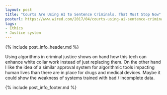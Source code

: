 ```yaml
---
layout: post
title: "Courts Are Using AI to Sentence Criminals. That Must Stop Now"
posturl: https://www.wired.com/2017/04/courts-using-ai-sentence-criminals-must-stop-now/
tags:
- Ethics
- Justice system
---
```


{% include post_info_header.md %}

Using algorithms in criminal justice shows on hand how this tech can enhance white collar work instead of just replacing them. On the other hand I like the idea of a similar approval system for algorithmic tools impacting human lives than there are in place for drugs and medical devices. Maybe it could show the weakness of systems trained with bad / incomplete data.

<!--more-->
{% include post_info_footer.md %}
